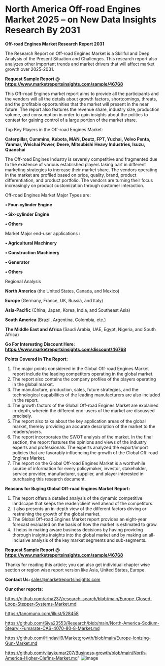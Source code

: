# North America Off-road Engines Market 2025 – on New Data Insights Research By 2031

<strong>Off-road Engines Market Research Report 2031</strong>

The Research Report on Off-road Engines Market is a Skillful and Deep Analysis of the Present Situation and Challenges. This research report also analyzes other important trends and market drivers that will affect market growth over 2025-2031.

<strong>Request Sample Report @ <a href=https://www.marketreportsinsights.com/sample/46768>https://www.marketreportsinsights.com/sample/46768</a></strong>

This Off-road Engines market report aims to provide all the participants and the vendors will all the details about growth factors, shortcomings, threats, and the profitable opportunities that the market will present in the near future. The report also features the revenue share, industry size, production volume, and consumption in order to gain insights about the politics to contest for gaining control of a large portion of the market share.

Top Key Players in the Off-road Engines Market:

<strong>Caterpillar, Cummins, Kubota, MAN, Deutz, FPT, Yuchai, Volvo Penta, Yanmar, Weichai Power, Deere, Mitsubishi Heavy Industries, Isuzu, Quanchai</strong>

The Off-road Engines Industry is severely competitive and fragmented due to the existence of various established players taking part in different marketing strategies to increase their market share. The vendors operating in the market are profiled based on price, quality, brand, product differentiation, and product portfolio. The vendors are turning their focus increasingly on product customization through customer interaction.

Off-road Engines Market Major Types are:

<strong>•  Four-cylinder Engine

•  Six-cylinder Engine

•  Others</strong>

Market Major end-user applications :

<strong>•  Agricultural Machinery

•  Construction Machinery

•  Generator

•  Others</strong>

Regional Analysis

</u><strong><b>North America</b></strong> (the United States, Canada, and Mexico)

<strong><b>Europe </b></strong>(Germany, France, UK, Russia, and Italy)

<strong><b>Asia-Pacific</b></strong> (China, Japan, Korea, India, and Southeast Asia)

<strong><b>South America</b></strong> (Brazil, Argentina, Colombia, etc.)

<strong><b>The Middle East and Africa</b></strong> (Saudi Arabia, UAE, Egypt, Nigeria, and South Africa)

<strong>Go For Interesting Discount Here: <a href=https://www.marketreportsinsights.com/discount/46768>https://www.marketreportsinsights.com/discount/46768</a></strong>

<strong>Points Covered in The Report:</strong>
<ol>
  <li>The major points considered in the Global Off-road Engines Market report include the leading competitors operating in the global market.</li>
  <li>The report also contains the company profiles of the players operating in the global market.</li>
  <li>The manufacture, production, sales, future strategies, and the technological capabilities of the leading manufacturers are also included in the report.</li>
  <li>The growth factors of the Global Off-road Engines Market are explained in-depth, wherein the different end-users of the market are discussed precisely.</li>
  <li>The report also talks about the key application areas of the global market, thereby providing an accurate description of the market to the readers/users.</li>
  <li>The report incorporates the SWOT analysis of the market. In the final section, the report features the opinions and views of the industry experts and professionals. The experts analyzed the export/import policies that are favorably influencing the growth of the Global Off-road Engines Market.</li>
  <li>The report on the Global Off-road Engines Market is a worthwhile source of information for every policymaker, investor, stakeholder, service provider, manufacturer, supplier, and player interested in purchasing this research document.</li>
</ol>
<strong>Reasons for Buying Global Off-road Engines Market Report:</strong>

<ol>
  <li>The report offers a detailed analysis of the dynamic competitive landscape that keeps the reader/client well ahead of the competitors.</li>
  <li>It also presents an in-depth view of the different factors driving or restraining the growth of the global market.</li>
  <li>The Global Off-road Engines Market report provides an eight-year forecast evaluated on the basis of how the market is estimated to grow.</li>
  <li>It helps in making aware business decisions by having providing thorough insights insights into the global market and by making an all-inclusive analysis of the key market segments and sub-segments.</li>
</ol>
<strong>Request Sample Report @ <a href=https://www.marketreportsinsights.com/sample/46768>https://www.marketreportsinsights.com/sample/46768</a></strong>


Thanks for reading this article; you can also get individual chapter wise section or region wise report version like Asia, United States, Europe.

<strong>Contact Us:</strong>
sales@marketreportsinsights.com

<strong>Our other reports:</strong>

<a href=https://github.com/arha237/research-search/blob/main/Europe-Closed-Loop-Stepper-Systems-Market.md>https://github.com/arha237/research-search/blob/main/Europe-Closed-Loop-Stepper-Systems-Market.md</a>

<a href=https://tanomuno.com/illust/528458>https://tanomuno.com/illust/528458</a>

<a href=https://github.com/Siya23553/Research/blob/main/North-America-Sodium-Stearyl-Fumarate-CAS-4070-80-8-Market.md>https://github.com/Siya23553/Research/blob/main/North-America-Sodium-Stearyl-Fumarate-CAS-4070-80-8-Market.md</a>

<a href=https://github.com/Hindavii9/Marketgrowth/blob/main/Europe-Ionizing-Gun-Market.md>https://github.com/Hindavii9/Marketgrowth/blob/main/Europe-Ionizing-Gun-Market.md</a>

<a href=https://github.com/vijaykumar207/Business-growth/blob/main/North-America-Higher-Olefins-Market.md>https://github.com/vijaykumar207/Business-growth/blob/main/North-America-Higher-Olefins-Market.md</a>"
![image](https://github.com/user-attachments/assets/17b61be9-cf65-4e4f-944d-6c306677f0ea)
